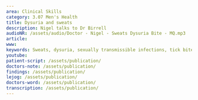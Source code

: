 ```yaml
---
area: Clinical Skills
category: 3.07 Men's Health
title: Dysuria and sweats
description: Nigel talks to Dr Birrell
audioNR: /assets/audio/Doctor - Nigel - Sweats Dysuria Bite - MQ.mp3
article: 
www: 
keywords: Sweats, dysuria, sexually transmissible infections, tick bite, lyme disease
youtube:
patient-script: /assets/publication/
doctors-note: /assets/publication/
findings: /assets/publication/
lejog: /assets/publication/
doctors-word: /assets/publication/
transcription: /assets/publication/
---  
```

